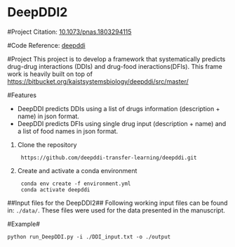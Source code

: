 # DeepDDI2 #


#Project Citation: [10.1073/pnas.1803294115](https://www.pnas.org/doi/full/10.1073/pnas.1803294115)

#Code Reference: [deepddi](https://bitbucket.org/kaistsystemsbiology/deepddi/src/master/)

#Project
This project is to develop a framework that systematically predicts drug-drug interactions (DDIs) and drug-food ineractions(DFIs). This frame work is heavily built on top of https://bitbucket.org/kaistsystemsbiology/deepddi/src/master/

#Features
- DeepDDI predicts DDIs using a list of drugs information (description + name) in json format. 
- DeepDDI predicts DFIs using single drug input (description + name) and a list of food names in json format.

1. Clone the repository

        https://github.com/deepddi-transfer-learning/deepddi.git

2. Create and activate a conda environment

        conda env create -f environment.yml
        conda activate deepddi

##Input files for the DeepDDI2##
Following working input files can be found in: `./data/`. These files were used for the data presented in the manuscript.

#Example#
```
python run_DeepDDI.py -i ./DDI_input.txt -o ./output
```


